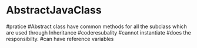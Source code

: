 # AbstractJavaClass
#pratice
#Abstract class have common methods for all the subclass which are used through Inheritance
#coderesubality
#cannot instantiate
#does the responsibilty.
#can have reference variables
